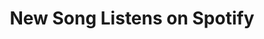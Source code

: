 ---
layout: project
title: "New Song Listens on Spotify"
proj-link: https://github.com/jgoeszoom/
desc: "Multum tramite tuens conplecti Cycnum aristas"
img: "tacos.jpg"
---
